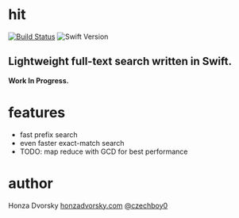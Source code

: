 # hit

[![Build Status](https://www.bitrise.io/app/df9203eed45bff4a.svg?token=_pWCzt8CMI8GZM5Lofq-Pw&branch=master)](https://www.bitrise.io/app/df9203eed45bff4a) ![Swift Version](https://img.shields.io/badge/Swift-Xcode7b5-orange.svg)

## Lightweight full-text search written in Swift.

**Work In Progress.**

# features
- fast prefix search
- even faster exact-match search
- TODO: map reduce with GCD for best performance

# author
Honza Dvorsky
[honzadvorsky.com](honzadvorsky.com)
[@czechboy0](https://twitter.com/czechboy0)

